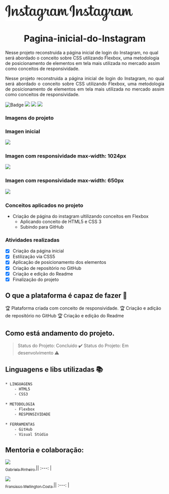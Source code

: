 
<img align="center" width=200px height=50px src="assets/images/logo-instagram.png"/>
<img align="center" width="200px" height="50px" src="assets/images/logo-instagram.png"/>

<h1 align="center"> Pagina-inicial-do-Instagram </h1>

 Nesse projeto reconstruida a página inicial de login do Instagram, no qual será abordado o conceito sobre CSS utilizando Flexbox, uma metodologia de posicionamento de elementos em tela mais utilizada no mercado assim como conceitos de responsividade.
 
 <p align="justify"> Nesse projeto reconstruida a página inicial de login do Instagram, no qual será abordado o conceito sobre CSS utilizando Flexbox, uma metodologia de posicionamento de elementos em tela mais utilizada no mercado assim como conceitos de responsividade. </p>

 ![Badge](https://img.shields.io/static/v1?label=css&message=linguagem&color=blue&style=for-the-badge&logo=CSS)
<img src="https://img.shields.io/static/v1?label=HTML&message=linguagem&color=green&style=for-the-badge&logo=HTML"/>
<img src="https://img.shields.io/static/v1?label=css&message=metodologia&color=yellow&style=for-the-badge&logo=Flexbox"/>
<img src="https://img.shields.io/static/v1?label=Github&message=plataforma&color=orange&style=for-the-badge&logo=GITHUB"/>

### Imagens do projeto
<h3>Imagen inicial</h3>
<img src="assets/images/Captura1.PNG"/></br>

<h3>Imagen com responsividade max-width: 1024px</h3>
<img src="assets/images/Captura2.PNG"/></br>

<h3>Imagen com responsividade max-width: 650px</h3>
<img src="assets/images/Captura3.PNG"/></br>


### Conceitos aplicados no projeto
- Criação de página do instagram ultilizando conceitos em Flexbox
    - Aplicando conceito de HTML5 e CSS 3 
    - Subindo para GitHub


### Atividades realizadas 

- [X] Criação da página inicial
- [X] Estilização via CSS5
- [X] Aplicação de posicionamento dos elementos
- [X] Criação de repositório no GitHub
- [X] Criação e edição do Readme
- [X] Finalização do projeto

## O que a plataforma é capaz de fazer :checkered_flag:

:trophy: Plataforma criada com conceito de responsividade.
:trophy: Criação e adição de repositório no GitHub
:trophy: Criação e edição do Readme


## Como está andamento do projeto.

> Status do Projeto: Concluido :heavy_check_mark:
> Status do Projeto: Em desenvolvimento :warning:

## Linguagens e libs utilizadas :books:
    * LINGUAGENS
        - HTML5
        - CSS3

    * METODOLOGIA
        - Flexbox
        - RESPONSIVIDADE

    * FERRAMENTAS
        - GitHub
        - Visual Stúdio

## Mentoria e colaboração:

[<img src="https://avatars1.githubusercontent.com/u/49404599?s=400&u=0a44d5acfb5a8d23a7279826b08027676c113038&v=4" width=115 > <br> <sub> Gabriela Pinheiro </sub>](https://github.com/SpruceGabriela) || :---: |  

[<img src="https://avatars0.githubusercontent.com/u/46049384?s=400&u=5ffc9ececdad90da42baa09e1892f037e800e0db&v=4" width=115 > <br> <sub> Francisco Wellington Costa </sub>](https://github.com/wellington197) || :---: |  
